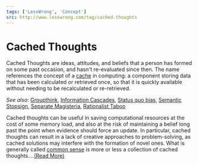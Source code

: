 ```yaml
---
tags: ['LessWrong', 'Concept']
src: http://www.lesswrong.com/tag/cached-thoughts
---
```


# Cached Thoughts
Cached Thoughts are ideas, attitudes, and beliefs that a person has formed on some past occasion, and hasn't re-evaluated since then. The name references the concept of a [cache](https://en.wikipedia.org/wiki/Cache_(computing)) in computing: a component storing data that has been calculated or retrieved once, so that it is quickly available without needing to be recalculated or re-retrieved.

*See also*: [Groupthink](https://www.lesswrong.com/tag/groupthink), [Information Cascades](https://www.lesswrong.com/tag/information-cascades), [Status quo bias](https://www.lesswrong.com/tag/status-quo-bias), [Semantic Stopsign](https://www.lesswrong.com/tag/semantic-stopsign), [Separate Magisteria](https://wiki.lesswrong.com/wiki/Separate_magisteria), [Rationalist Taboo](https://www.lesswrong.com/tag/rationalist-taboo)

Cached thoughts can be useful in saving computational resources at the cost of some memory load, and also at the risk of maintaining a belief long past the point when evidence should force an update. In particular, cached thoughts can result in a lack of creative approaches to problem-solving, as cached solutions may interfere with the formation of novel ones. What is generally called [common sense](https://www.lesswrong.com/tag/common-sense) is more or less a collection of cached thoughts....[(Read More)]()

